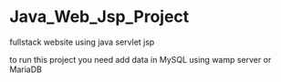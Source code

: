 # Java_Web_Jsp_Project
fullstack website using java servlet jsp

to run this project you need add data in MySQL using wamp server or MariaDB
